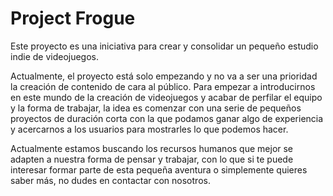 # Project Frogue

Este proyecto es una iniciativa para crear y consolidar un pequeño estudio indie de videojuegos.

Actualmente, el proyecto está solo empezando y no va a ser una prioridad la creación de contenido de cara al público. Para empezar a introducirnos en este mundo de la creación de videojuegos y acabar de perfilar el equipo y la forma de trabajar, la idea es comenzar con una serie de pequeños proyectos de duración corta con la que podamos ganar algo de experiencia y acercarnos a los usuarios para mostrarles lo que podemos hacer.

Actualmente estamos buscando los recursos humanos que mejor se adapten a nuestra forma de pensar y trabajar, con lo que si te puede interesar formar parte de esta pequeña aventura o simplemente quieres saber más, no dudes en contactar con nosotros.
